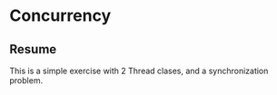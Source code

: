 # Concurrency

## Resume

This is a simple exercise with 2 Thread clases, and a synchronization problem.
